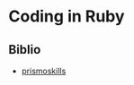 # Coding in Ruby

## Biblio

- [prismoskills](https://prismoskills.appspot.com/lessons/Ruby_by_example/Chapter_05_-_Colon_variable_in_Ruby.jsp)
